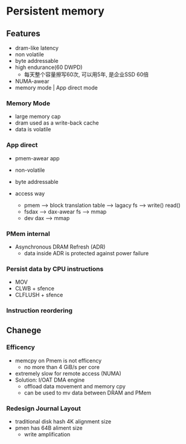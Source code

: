 # Persistent memory 

##  Features
- dram-like latency
- non volatile
- byte addressable
- high endurance(60 DWPD)
    - 每天整个容量擦写60次, 可以用5年, 是企业SSD 60倍
- NUMA-awear
- memory mode | App direct mode

### Memory Mode
- large memory cap
- dram used as a write-back cache
- data is volatile

### App direct
- pmem-awear app 
- non-volatile
- byte addressable

- access way
    - pmem --> block translation table --> lagacy fs --> write() read()
    - fsdax --> dax-awear fs --> mmap
    - dev dax --> mmap
    
### PMem internal
- Asynchronous DRAM Refresh (ADR)
    - data inside ADR is protected against power failure

### Persist data by CPU instructions
- MOV
- CLWB + sfence
- CLFLUSH + sfence

### Instruction reordering

## Chanege

### Efficency
- memcpy on Pmem is not efficency
    - no more than 4 GiB/s per core
- extremely slow for remote access (NUMA)
- Solution: I/OAT DMA engine
    - offload data movement and memory cpy
    - can be used to mv data between DRAM and PMem


### Redesign Journal Layout
- traditional disk hash 4K alignment size
- pmen has 64B aliment size
    - write amplification





